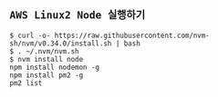 ## `AWS Linux2 Node 실행하기`

```
$ curl -o- https://raw.githubusercontent.com/nvm-sh/nvm/v0.34.0/install.sh | bash
$ . ~/.nvm/nvm.sh
$ nvm install node
npm install nodemon -g
npm install pm2 -g
pm2 list
```